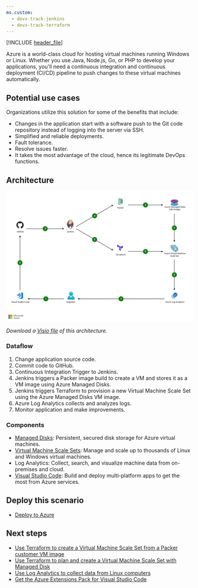```yaml
---
ms.custom:
  - devx-track-jenkins
  - devx-track-terraform
---
```

[!INCLUDE [header_file](../../../includes/sol-idea-header.md)]

Azure is a world-class cloud for hosting virtual machines running Windows or Linux. Whether you use Java, Node.js, Go, or PHP to develop your applications, you'll need a continuous integration and continuous deployment (CI/CD) pipeline to push changes to these virtual machines automatically.

## Potential use cases

Organizations utilize this solution for some of the benefits that include:

- Changes in the application start with a software push to the Git code repository instead of logging into the server via SSH.
- Simplified and reliable deployments.
- Fault tolerance.
- Resolve issues faster.
- It takes the most advantage of the cloud, hence its legitimate DevOps functions.

## Architecture

[ ![Architectural diagram that shows immutable infrastructure CI/CD using Jenkins and Terraform on Azure.](../media/immutable-infrastructure-cicd-using-jenkins-and-terraform-on-azure-virtual-architecture-overview.svg)](../media/immutable-infrastructure-cicd-using-jenkins-and-terraform-on-azure-virtual-architecture-overview.svg#lightbox)

*Download a [Visio file](https://arch-center.azureedge.net/immutable-infrastructure-cicd-using-jenkins-and-terraform-on-azure-virtual-architecture.vsdx) of this architecture.*

### Dataflow

1. Change application source code.
1. Commit code to GitHub.
1. Continuous Integration Trigger to Jenkins.
1. Jenkins triggers a Packer image build to create a VM and stores it as a VM image using Azure Managed Disks.
1. Jenkins triggers Terraform to provision a new Virtual Machine Scale Set using the Azure Managed Disks VM image.
1. Azure Log Analytics collects and analyzes logs.
1. Monitor application and make improvements.

### Components

* [Managed Disks](https://azure.microsoft.com/services/managed-disks): Persistent, secured disk storage for Azure virtual machines.
* [Virtual Machine Scale Sets](https://azure.microsoft.com/services/virtual-machine-scale-sets): Manage and scale up to thousands of Linux and Windows virtual machines.
* Log Analytics: Collect, search, and visualize machine data from on-premises and cloud.
* [Visual Studio Code](https://azure.microsoft.com/products/visual-studio): Build and deploy multi-platform apps to get the most from Azure services.

## Deploy this scenario

* [Deploy to Azure](https://azure.microsoft.com/resources/templates/jenkins-cicd-vmss)

## Next steps

* [Use Terraform to create a Virtual Machine Scale Set from a Packer customer VM image](/azure/terraform/terraform-create-vm-scaleset-network-disks-using-packer-hcl)
* [Use Terraform to plan and create a Virtual Machine Scale Set with Managed Disk](/azure/terraform/terraform-create-vm-scaleset-network-disks-hcl)
* [Use Log Analytics to collect data from Linux computers](/azure/log-analytics/log-analytics-quick-collect-linux-computer)
* [Get the Azure Extensions Pack for Visual Studio Code](https://marketplace.visualstudio.com/items?itemName=ms-vscode.vscode-node-azure-pack)
